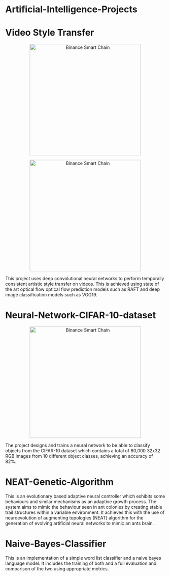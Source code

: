 # Artificial-Intelligence-Projects

# <b>Video Style Transfer</b>

<p align="center">
  <img src="https://i.imgur.com/UMh6vDJ.png" width="350" title="Binance Smart Chain">
</p>

<p align="center">
  <img src="https://i.imgur.com/fXelM2U.png" width="350" title="Binance Smart Chain">
</p>
This project uses deep convolutional neural networks to perform temporally consistent artistic style transfer on videos. This is achieved using state of the art optical flow optical flow prediction models such as RAFT and deep image classification models such as VGG19.

# <b>Neural-Network-CIFAR-10-dataset</b>

<p align="center">
  <img src="https://production-media.paperswithcode.com/datasets/4fdf2b82-2bc3-4f97-ba51-400322b228b1.png" width="350" title="Binance Smart Chain">
</p>

The project designs and trains a neural network to be able to classify objects from the CIFAR-10 dataset which contains a total of 60,000 32x32 RGB images from 10 different object classes, achieving an accuracy of 82%.


# <b>NEAT-Genetic-Algorithm</b>


This is an evolutionary based adaptive neural controller which exhibits some behaviours and similar mechanisms as an adaptive growth process. The system aims to mimic the
behaviour seen in ant colonies by creating stable trail structures within a variable environment. It achieves this with the use of neuroevolution of augmenting topologies (NEAT) algorithm for the generation of evolving artificial neural networks to mimic an ants brain.

# Naive-Bayes-Classifier

This is an implementation of a simple word list classifier and a naive bayes language model. It includes the training of both and a full evaluation and comparison of the two using appropriate metrics. 

